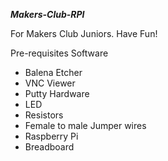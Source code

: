 ***Makers-Club-RPI***



For Makers Club Juniors. Have Fun!

Pre-requisites
Software
- Balena Etcher
- VNC Viewer
- Putty
Hardware
- LED
- Resistors
- Female to male Jumper wires
- Raspberry Pi
- Breadboard





